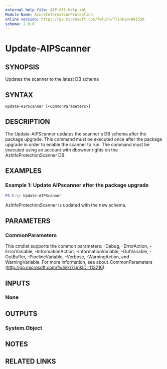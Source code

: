 ```yaml
---
external help file: AIP.dll-Help.xml
Module Name: AzureInformationProtection
online version: https://go.microsoft.com/fwlink/?linkid=841550
schema: 2.0.0
---
```


# Update-AIPScanner

## SYNOPSIS
Updates the scanner to the latest DB schema

## SYNTAX

```
Update-AIPScanner [<CommonParameters>]
```

## DESCRIPTION
The Update-AIPScanner updates the scanner's DB schema after the package upgrade. This command must be executed once after the package upgrade in order to enable the scanner to run. The command must be executed using an account with dbowner rights on the AzInfoProtectionScanner DB.

## EXAMPLES

### Example 1: Update AIPscanner after the package upgrade
```powershell
PS C:\> Update-AIPScanner
```

AzInfoProtectionScanner is updated with the new schema.

## PARAMETERS

### CommonParameters
This cmdlet supports the common parameters: -Debug, -ErrorAction, -ErrorVariable, -InformationAction, -InformationVariable, -OutVariable, -OutBuffer, -PipelineVariable, -Verbose, -WarningAction, and -WarningVariable.
For more information, see about_CommonParameters (http://go.microsoft.com/fwlink/?LinkID=113216).

## INPUTS

### None


## OUTPUTS

### System.Object

## NOTES

## RELATED LINKS
